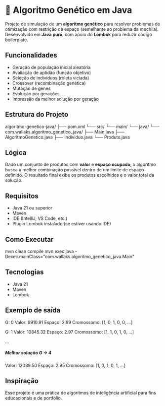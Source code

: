 # 🧬 Algoritmo Genético em Java

Projeto de simulação de um **algoritmo genético** para resolver problemas de otimização com restrição de espaço (semelhante ao problema da mochila). Desenvolvido em **Java puro**, com apoio do **Lombok** para reduzir código boilerplate.

## Funcionalidades
- Geração de população inicial aleatória
- Avaliação de aptidão (função objetivo)
- Seleção de indivíduos (roleta viciada)
- Crossover (recombinação genética)
- Mutação de genes
- Evolução por gerações
- Impressão da melhor solução por geração

## Estrutura do Projeto
algoritmo-genetico-java/
├── pom.xml
└── src/
    └── main/
        └── java/
            └── com.wallaks.algoritmo_genetico_java/
                ├── Main.java
                ├── AlgoritmoGenetico.java
                ├── Individuo.java
                └── Produto.java

## Lógica
Dado um conjunto de produtos com **valor** e **espaço ocupado**, o algoritmo busca a melhor combinação possível dentro de um limite de espaço definido. O resultado final exibe os produtos escolhidos e o valor total da solução.

## Requisitos
- Java 21 ou superior
- Maven
- IDE (IntelliJ, VS Code, etc.)
- Plugin Lombok instalado (se estiver usando IDE)

## Como Executar
mvn clean compile
mvn exec:java -Dexec.mainClass="com.wallaks.algoritmo_genetico_java.Main"

## Tecnologias
- Java 21
- Maven
- Lombok

## Exemplo de saída
G: 0
Valor: 9910.91
Espaço: 2.99
Cromossomo: [1, 0, 1, 0, 0, ...]

G: 1
Valor: 10845.32
Espaço: 2.97
Cromossomo: [1, 1, 0, 1, 0, ...]

...

##### Melhor solução G -> 4 #####
Valor: 12039.50
Espaço: 2.95
Cromossomo: [1, 0, 1, 0, 1, ...]

## Inspiração
Esse projeto é uma prática de algoritmos de inteligência artificial para fins educacionais e de portfólio.

